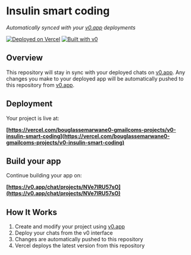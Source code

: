 # Insulin smart coding

*Automatically synced with your [v0.app](https://v0.app) deployments*

[![Deployed on Vercel](https://img.shields.io/badge/Deployed%20on-Vercel-black?style=for-the-badge&logo=vercel)](https://vercel.com/bouglassemarwane0-gmailcoms-projects/v0-insulin-smart-coding)
[![Built with v0](https://img.shields.io/badge/Built%20with-v0.app-black?style=for-the-badge)](https://v0.app/chat/projects/NVe7IRU57sO)

## Overview

This repository will stay in sync with your deployed chats on [v0.app](https://v0.app).
Any changes you make to your deployed app will be automatically pushed to this repository from [v0.app](https://v0.app).

## Deployment

Your project is live at:

**[https://vercel.com/bouglassemarwane0-gmailcoms-projects/v0-insulin-smart-coding](https://vercel.com/bouglassemarwane0-gmailcoms-projects/v0-insulin-smart-coding)**

## Build your app

Continue building your app on:

**[https://v0.app/chat/projects/NVe7IRU57sO](https://v0.app/chat/projects/NVe7IRU57sO)**

## How It Works

1. Create and modify your project using [v0.app](https://v0.app)
2. Deploy your chats from the v0 interface
3. Changes are automatically pushed to this repository
4. Vercel deploys the latest version from this repository
